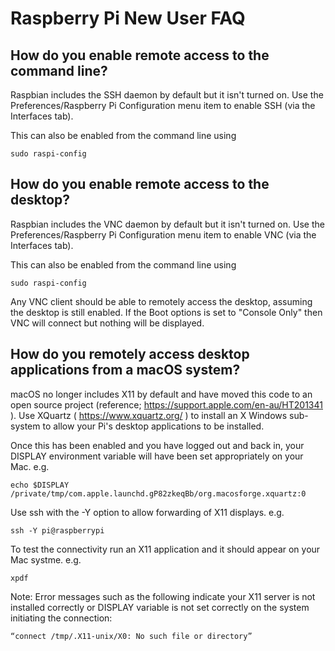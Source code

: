 # Raspberry Pi New User FAQ #

## How do you enable remote access to the command line? ##

Raspbian includes the SSH daemon by default but it isn't turned on. Use the Preferences/Raspberry Pi Configuration menu item to enable SSH (via the Interfaces tab).

This can also be enabled from the command line using

```sudo raspi-config```

## How do you enable remote access to the desktop? ##

Raspbian includes the VNC daemon by default but it isn't turned on. Use the Preferences/Raspberry Pi Configuration menu item to enable VNC (via the Interfaces tab).

This can also be enabled from the command line using 

```sudo raspi-config```

Any VNC client should be able to remotely access the desktop, assuming the desktop is still enabled. If the Boot options is set to "Console Only" then VNC will connect but nothing will be displayed.

## How do you remotely access desktop applications from a macOS system? ##

macOS no longer includes X11 by default and have moved this code to an open source project (reference; https://support.apple.com/en-au/HT201341 ). Use XQuartz ( https://www.xquartz.org/ ) to install an X Windows sub-system to allow your Pi's desktop applications to be installed.

Once this has been enabled and you have logged out and back in, your DISPLAY environment variable will have been set appropriately on your Mac. e.g. 

```
echo $DISPLAY
/private/tmp/com.apple.launchd.gP82zkeqBb/org.macosforge.xquartz:0
```

Use ssh with the -Y option to allow forwarding of X11 displays. e.g. 

```ssh -Y pi@raspberrypi```

To test the connectivity run an X11 application and it should appear on your Mac systme. e.g. 

```xpdf```

Note: Error messages such as the following indicate your X11 server is not installed correctly or DISPLAY variable is not set correctly on the system initiating the connection:

```“connect /tmp/.X11-unix/X0: No such file or directory”```
